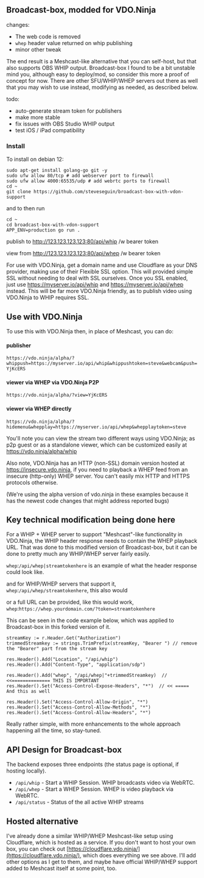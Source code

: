## Broadcast-box, modded for VDO.Ninja

changes:
- The web code is removed
- `whep` header value returned on whip publishing
- minor other tweak

The end result is a Meshcast-like alternative that you can self-host, but that also supports OBS WHIP output.  Broadcast-box I found to be a bit unstable mind you, although easy to deploy/mod, so consider this more a proof of concept for now. There are other SFU/WHIP/WHEP servers out there as well that you may wish to use instead, modifying as needed, as described below.

todo: 
- auto-generate stream token for publishers
- make more stable
- fix issues with OBS Studio WHIP output
- test iOS / iPad compatibility

### Install

To install on debian 12:
```
sudo apt-get install golang-go git -y
sudo ufw allow 80/tcp # add webserver port to firewall
sudo ufw allow 4000:65535/udp # add webrtc ports to firewall
cd ~
git clone https://github.com/steveseguin/broadcast-box-with-vdon-support
```
and to then run
```
cd ~
cd broadcast-box-with-vdon-support
APP_ENV=production go run .
```

publish to http://123.123.123.123:80/api/whip /w bearer token

view from http://123.123.123.123:80/api/whep /w bearer token

For use with VDO.Ninja, get a domain name and use Cloudflare as your DNS provider, making use of their Flexible SSL option. This will provided simple SSL without needing to deal with SSL ourselves. Once you SSL enabled, just use https://myserver.io/api/whip and https://myserver.io/api/whep instead. This will be far more VDO.Ninja friendly, as to publish video using VDO.Ninja to WHIP requires SSL.

## Use with VDO.Ninja

To use this with VDO.Ninja then, in place of Meshcast, you can do:

#### publisher
`https://vdo.ninja/alpha/?whippush=https://myserver.io/api/whip&whippushtoken=steve&webcam&push=YjKcERS`

#### viewer via WHEP via VDO.Ninja P2P
`https://vdo.ninja/alpha/?view=YjKcERS`

#### viewer via WHEP directly
`https://vdo.ninja/alpha/?hidemenu&whepplay=https://myserver.io/api/whep&whepplaytoken=steve `

You'll note you can view the stream two different ways using VDO.Ninja; as p2p guest or as a standalone viewer, which can be customized easily at https://vdo.ninja/alpha/whip

Also note, VDO.Ninja has an HTTP (non-SSL) domain version hosted at https://insecure.vdo.ninja, if you need to playback a WHEP feed from an insecure (http-only) WHEP server.  You can't easily mix HTTP and HTTPS protocols otherwise.

(We're using the alpha version of vdo.ninja in these examples because it has the newest code changes that might address reported bugs)

## Key technical modification being done here

For a WHIP + WHEP server to support "Meshcast"-like functionality in VDO.Ninja, the WHIP header response needs to contain the WHEP playback URL.  That was done to this modified version of Broadcast-box, but it can be done to pretty much any WHIP/WHEP server fairly easily.

`whep`:`/api/whep|streamtokenhere` is an example of what the header response could look like.

and for WHIP/WHEP servers that support it, `whep`:`/api/whep/streamtokenhere`, this also would

or a full URL can be provided, like this would work, `whep`:`https://whep.yourdomain.com/?token=streamtokenhere`

This can be seen in the code example below, which was applied to Broadcast-box in this forked version of it.
```
streamKey := r.Header.Get("Authorization")
trimmedStreamkey := strings.TrimPrefix(streamKey, "Bearer ") // remove the "Bearer" part from the stream key

res.Header().Add("Location", "/api/whip")
res.Header().Add("Content-Type", "application/sdp")

res.Header().Add("whep", "/api/whep|"+trimmedStreamkey)  // <<============== THIS IS IMPORTANT
res.Header().Set("Access-Control-Expose-Headers", "*")  // << ===== And this as well

res.Header().Set("Access-Control-Allow-Origin", "*")
res.Header().Set("Access-Control-Allow-Methods", "*")
res.Header().Set("Access-Control-Allow-Headers", "*")
```

Really rather simple, with more enhancements to the whole approach happening all the time, so stay-tuned.

## API Design for Broadcast-box

The backend exposes three endpoints (the status page is optional, if hosting locally).

- `/api/whip` - Start a WHIP Session. WHIP broadcasts video via WebRTC.
- `/api/whep` - Start a WHEP Session. WHEP is video playback via WebRTC.
- `/api/status` - Status of the all active WHIP streams

## Hosted alternative

I've already done a similar WHIP/WHEP Meshcast-like setup using Cloudflare, which is hosted as a service. If you don't want to host your own box, you can check out [https://cloudflare.vdo.ninja/](https://cloudflare.vdo.ninja/), which does everything we see above.  I'll add other options as I get to them, and maybe have official WHIP/WHEP support added to Meshcast itself at some point, too.

[license-image]: https://img.shields.io/badge/License-MIT-yellow.svg
[license-url]: https://opensource.org/licenses/MIT
